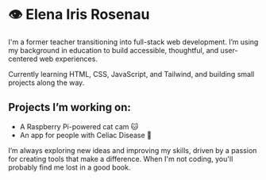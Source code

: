 # 👁️ Elena Iris Rosenau

I'm a former teacher transitioning into full-stack web development. I’m using my background in education to build accessible, thoughtful, and user-centered web experiences.  

Currently learning HTML, CSS, JavaScript, and Tailwind, and building small projects along the way.  

## Projects I’m working on:  
- A Raspberry Pi-powered cat cam 🐱 
- An app for people with Celiac Disease 🌾 

I’m always exploring new ideas and improving my skills, driven by a passion for creating tools that make a difference. When I'm not coding, you'll probably find me lost in a good book.

<!---
LNAcodes/LNAcodes is a ✨ special ✨ repository because its `README.md` (this file) appears on your GitHub profile.
You can click the Preview link to take a look at your changes.
--->
